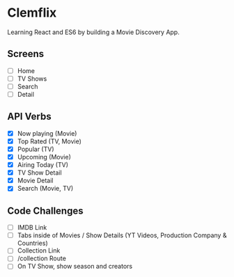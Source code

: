 # Clemflix

Learning React and ES6 by building a Movie Discovery App.

## Screens

- [ ] Home
- [ ] TV Shows
- [ ] Search
- [ ] Detail

## API Verbs

- [x] Now playing (Movie)
- [x] Top Rated (TV, Movie)
- [x] Popular (TV)
- [x] Upcoming (Movie)
- [x] Airing Today (TV)
- [x] TV Show Detail
- [x] Movie Detail
- [x] Search (Movie, TV)

## Code Challenges
- [ ] IMDB Link
- [ ] Tabs inside of Movies / Show Details (YT Videos, Production Company & Countries)
- [ ] Collection Link
- [ ] /collection Route
- [ ] On TV Show, show season and creators
